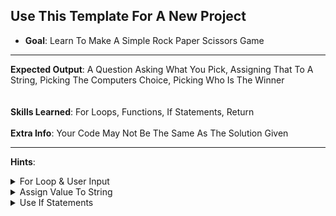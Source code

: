 ## Use This Template For A New Project

* **Goal**: Learn To Make A Simple Rock Paper Scissors Game

___

**Expected Output**: A Question Asking What You Pick, Assigning That To A String, Picking The Computers Choice, Picking Who Is The Winner   
<br>
<br>
**Skills Learned**: For Loops, Functions, If Statements, Return
<br>
<br>
**Extra Info**: Your Code May Not Be The Same As The Solution Given
___

**Hints**:
<br>

<details>
  <summary>For Loop & User Input</summary>

  <br>
  How To Use A Loop Loop, And Take User Input<br>


  ```python

  list = ["Name", "Age", "Height"]
  x = 1

  for i in list:
    print(f"{x}. " + i)
    x = x + 1

  pick = input("Enter Your Pick: ")
  ```

</details>

<details>
  <summary>Assign Value To String</summary>

  <br>
  Use A Function To Assign The Value<br>


  ```python

  answer = int(input("Enter A Value: "))

  def check(value):
    if answer == 1:
      return "Correct"
    elif answer == 2:
      return "Wrong"
    elif answer == 3:
      return "Wrong"

  output = check(answer)
  print(output)
  ```

</details>

<details>
  <summary>Use If Statements</summary>

  <br>
  Use If Statements<br>


  ```python

  pick1 = "Yes"
  pick2 = "No"

  if pick1 == "Yes" and pick2 == "No":
    print("Correct")

  elif pick1 == "No" and pick2 == "No":
    print("Wrong")

  elif pick1 == "No" and pick2 == "Yes":
    print("Wrong")

  else:
    print("Invalid")
  
  ```

</details>
